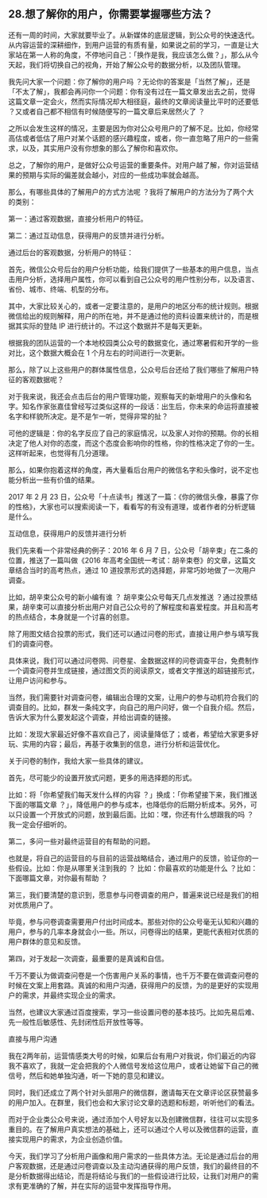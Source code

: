 ## 28.想了解你的用户，你需要掌握哪些方法？
还有一周的时间，大家就要毕业了。从新媒体的底层逻辑，到公众号的快速迭代。从内容运营的深耕细作，到用户运营的有质有量，如果说之前的学习，一直是让大家站在第一人称的角度，不停地问自己：「换作是我，我应该怎么做？」，那么从今天起，我们将切换自己的视角，开始了解公众号的数据分析，以及团队管理。


我先问大家一个问题：你了解你的用户吗 ？无论你的答案是「当然了解」，还是「不太了解」，我都会再问你一个问题：你有没有过在一篇文章发出去之前，觉得这篇文章一定会火，然而实际情况却大相径庭，最终的文章阅读量比平时的还要低 ？又或者自己都不相信有时候随便写的一篇文章后来居然火了 ？


之所以会发生这样的情况，主要是因为你对公众号用户的了解不足。比如，你经常高估或者低估了用户对某个话题的感兴趣程度，或者，你一直忽略了用户的一些需求，以及，其实用户没有你想象的那么了解你和喜欢你。


总之，了解你的用户，是做好公众号运营的重要条件。对用户越了解，你对运营结果的预期与实际的偏差就会越小，对应的一些成功率就会越高。


那么，有哪些具体的了解用户的方式方法呢 ？我将了解用户的方法分为了两个大的类别：


第一：通过客观数据，直接分析用户的特征。


第二：通过互动信息，获得用户的反馈并进行分析。


通过后台的客观数据，分析用户的特征：


首先，微信公众号后台的用户分析功能，给我们提供了一些基本的用户信息，当点击用户分析，选择用户属性，你可以看到自己公众号的用户性别分布，以及语言、省份、城市、终端、机型的分布。


其中，大家比较关心的，或者一定要注意的，是用户的地区分布的统计规则。根据微信给出的规则解释，用户的所在地，并不是通过他的资料设置来统计的，而是根据其实际的登陆 IP 进行统计的。不过这个数据并不是每天更新。


根据我的团队运营的一个本地校园类公众号的数据变化，通过寒暑假和开学的一些对比，这个数据大概会在 1 个月左右的时间进行一次更新。


那么，除了以上这些用户的群体属性信息，公众号后台还给了我们哪些了解用户特征的客观数据呢？ 


对于我来说，我还会点击后台的用户管理功能，观察每天的新增用户的头像和名字。知名作家张嘉佳曾经写过类似这样的一段话：出生后，你未来的命运将直接被名字和样貌所决定。是不是乍一听，觉得非常的扯？ 


可他的逻辑是：你的名字反应了自己的家庭情况，以及家人对你的预期。你的长相决定了他人对你的态度，而这个态度会影响你的性格，你的性格决定了你的一生。这样听起来，也觉得有几分道理。


那么，如果你抱着这样的角度，再大量看后台用户的微信名字和头像时，说不定也能分析出一些有价值的结果。


2017 年 2 月 23 日，公众号「十点读书」推送了一篇：《你的微信头像，暴露了你的性格》，大家也可以搜索阅读一下，看看写的有没有道理，或者作者的分析逻辑是什么。


互动信息，获得用户的反馈并进行分析


我们先来看一个非常经典的例子：2016 年 6 月 7 日，公众号「胡辛束」在二条的位置，推送了一篇叫做《2016 年高考全国统一考试：胡辛束卷》的文章，这篇文章结合当时的高考热点，通过 10 道投票形式的选择题，非常巧妙地做了一次用户调查。


比如，胡辛束公众号的新小编有谁 ？ 胡辛束公众号每天几点发推送 ？通过投票结果，胡辛束可以直接分析出用户对自己公众号的了解程度和喜爱程度。并且和高考的热点结合，本身就是一个讨喜的创意。


除了用图文结合投票的形式，我们还可以通过问卷的形式，直接让用户参与填写我们的调查问卷。


具体来说，我们可以通过问卷网、问卷星、金数据这样的问卷调查平台，免费制作一个调查问卷并生成链接，通过图文页的阅读原文，或者文字推送的超链接形式，让用户访问和参与。


当然，我们需要针对调查问卷，编辑出合理的文案，让用户的参与动机符合我们的调查目的。比如，群发一条纯文字，向自己的用户问好，做一个自我介绍。然后，告诉大家为什么要发起这个调查，并给出调查的链接。


比如：发现大家最近好像不喜欢自己了，阅读量降低了；或者，希望给大家更多好玩、实用的内容；最后，再基于收集到的信息，进行分析和运营优化。


关于问卷的制作，我给大家一些具体的建议。


首先，尽可能少的设置开放式问题，更多的用选择题的形式。


比如：将「你希望我们每天发什么样的内容 ？」换成：「你希望接下来，我们推送下面的哪篇文章 ？」，降低用户的参与成本，也降低你的后期分析成本。另外，可以只设置一个开放式的问题，放到最后面。比如：嘿，你还有什么想跟我的吗 ？我一定会仔细听的。


第二，多问一些对最终运营目的有帮助的问题。


也就是，将自己的运营目的与目前的运营战略结合，通过用户的反馈，验证你的一些假设。比如：你是从哪里关注到我的 ？ 比如：你最喜欢的功能是什么 ？比如：下面哪篇文章，对你最有帮助 ？


第三，我们要清楚的意识到，愿意参与问卷调查的用户，普遍来说已经是我们的相对优质用户了。


毕竟，参与问卷调查需要用户付出时间成本。那些对你的公众号毫无认知和兴趣的用户，参与的几率本身就会小一些。所以，问卷得出的结果，更能代表相对优质的用户群体的意见和反馈。


第四，对于发起一次调查，最重要的是真诚和自信。


千万不要认为做调查问卷是一个伤害用户关系的事情，也千万不要在做调查问卷的时候在文案上用套路。真诚的和用户沟通，获得用户的反馈，为的是更好的实现用户的需求，并最终实现企业的需求。


当然，也建议大家通过百度搜索，学习一些设置问卷的基本技巧。比如先易后难、先一般性后敏感性、先封闭性后开放性等等。


直接与用户沟通


我在2两年前，运营情感类大号的时候，如果后台有用户对我说，你们最近的内容我不喜欢了，我就一定会把我的个人微信号发给这位用户，或者让她留下自己的微信号，然后和她单独沟通，听一下她的意见和建议。


同时，我们还成立了两个针对头部用户的微信群，邀请每天在文章评论区获赞最多的用户加入。在群里，我们也会和大家讨论文章的选题和标题，听听他们的看法。


而对于企业类公众号来说，通过添加个人号好友以及创建微信群，往往可以实现多重目的。在了解用户真实想法的基础上，还可以通过个人号以及微信群的运营，直接实现用户的需求，为企业创造价值。


今天，我们学习了分析用户画像和用户需求的一些具体方法。无论是通过后台的用户客观数据，还是通过问卷调查以及主动沟通获得的用户反馈，我们的最终目的不是分析数据得出结论，而是将结论与我们的一些假设进行比较，让我们对用户的需求有更准确的了解，并在实际的运营中发挥指导作用。

